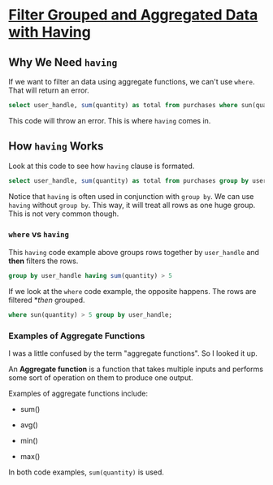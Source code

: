 # [Filter Grouped and Aggregated Data with Having](https://egghead.io/lessons/postgresql-filter-grouped-and-aggregated-data-with-having)

## Why We Need `having`

If we want to filter an data using aggregate functions, we can't use `where`. That will return an error.

```sql
select user_handle, sum(quantity) as total from purchases where sun(quantity) > 5 group by user_handle;
```

This code will throw an error. This is where `having` comes in.

## How `having` Works

Look at this code to see how `having` clause is formated.

```sql
select user_handle, sum(quantity) as total from purchases group by user_handle having sum(quantity) > 5
```

Notice that `having` is often used in conjunction with `group by`. We can use `having` without `group by`. This way, it will treat all rows as one huge group. This is not very common though.

### `where` vs `having`

This `having` code example above groups rows together by `user_handle` and **then** filters the rows.

```sql
group by user_handle having sum(quantity) > 5
```

If we look at the `where` code example, the opposite happens. The rows are filtered **then* grouped.

```sql
where sun(quantity) > 5 group by user_handle;
```

### Examples of Aggregate Functions

I was a little confused by the term "aggregate functions". So I looked it up.

An **Aggregate function** is a function that takes multiple inputs and performs some sort of operation on them to produce one output.

Examples of aggregate functions include:

- sum()

- avg()

- min()

- max()

In both code examples, `sum(quantity)` is used.

